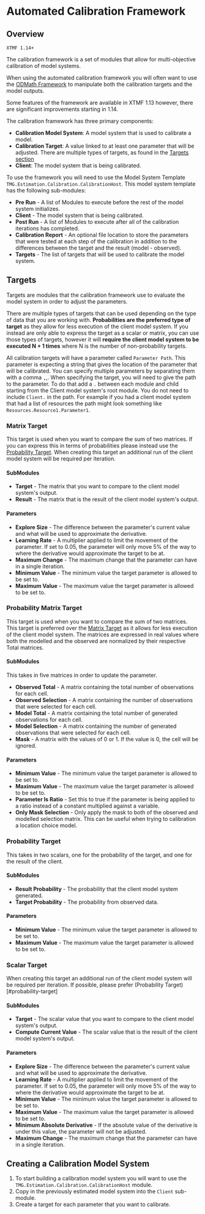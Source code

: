 # Automated Calibration Framework

## Overview

`XTMF 1.14+`

The calibration framework is a set of modules that allow for multi-objective
calibration of model systems.

When using the automated calibration framework you will often want to use the [ODMath Framework](od_math/od_math.md)
to manipulate both the calibration targets and the model outputs.

Some features of the framework are available in XTMF 1.13 however, there are significant improvements starting in 1.14.

The calibration framework has three primary components:

- **Calibration Model System**: A model system that is used to calibrate a model.
- **Calibration Target**: A value linked to at least one parameter that will be adjusted. There are multiple types of targets, as found in the [Targets section](#targets)
- **Client**: The model system that is being calibrated.

To use the framework you will need to use the Model System Template `TMG.Estimation.Calibration.CalibrationHost`. This model system template has the following sub-modules:

* **Pre Run** - A list of Modules to execute before the rest of the model system initializes.
* **Client** - The model system that is being calibrated.
* **Post Run** - A list of Modules to execute after all of the calibration iterations has completed.
* **Calibration Report** - An optional file location to store the parameters that were tested at each step of the calibration in addition to the differences
        between the target and the result (model - observed).
* **Targets** - The list of targets that will be used to calibrate the model system.


## Targets

Targets are modules that the calibration framework use to evaluate the model system in order to adjust
the parameters.

There are multiple types of targets that can be used depending on the type of data that you are working with.
**Probabilities are the preferred type of target** as they allow for less execution of the client model system.
If you instead are only able to express the target as a scalar or matrix, you can use those types of targets,
however it will **require the client model system to be executed N + 1 times** where N is the number of non-probability
targets.

All calibration targets will have a parameter called `Parameter Path`.  This parameter is expecting a string that gives the location
of the parameter that will be calibrated. You can specify multiple parameters by separating them with a comma `,`,.
When specifying the target, you will need to give the path to the parameter.  To do that add a `.` between
each module and child starting from the Client model system's root module.  You do not need to include `Client.` in the path.
For example if you had a client model system that had a list of resources the path might look something like
`Resources.Resource1.Parameter1`.

### Matrix Target

This target is used when you want to compare the sum of two matrices.  If you can express this in terms of probabilities
please instead use the [Probability Target](#probability-matrix-target). When creating this target an additional run of the client model system will be required
per iteration.

#### SubModules

* **Target** - The matrix that you want to compare to the client model system's output.
* **Result** - The matrix that is the result of the client model system's output.

#### Parameters

* **Explore Size** - The difference between the parameter's current value and what will be used to approximate the derivative.
* **Learning Rate** - A multiplier applied to limit the movement of the parameter.  If set to 0.05, the parameter will only move 5% of the way to where the derivative would approximate the target to be at.
* **Maximum Change** - The maximum change that the parameter can have in a single iteration.
* **Minimum Value** - The minimum value the target parameter is allowed to be set to.
* **Maximum Value** - The maximum value the target parameter is allowed to be set to.


### Probability Matrix Target

This target is used when you want to compare the sum of two matrices.
This target is preferred over the [Matrix Target](#matrix-target) as it allows for
less execution of the client model system.  The matrices are expressed in real values
where both the modelled and the observed are normalized by their respective Total matrices.

#### SubModules

This takes in five matrices in order to update the parameter.
* **Observed Total** - A matrix containing the total number of observations for each cell.
* **Observed Selection** - A matrix containing the number of observations that were selected for each cell. 
* **Model Total** - A matrix containing the total number of generated observations for each cell.
* **Model Selection** - A matrix containing the number of generated observations that were selected for each cell.
* **Mask** -  A matrix with the values of 0 or 1.  If the value is 0, the cell will be ignored.

#### Parameters

* **Minimum Value** - The minimum value the target parameter is allowed to be set to.
* **Maximum Value** - The maximum value the target parameter is allowed to be set to.
* **Parameter Is Ratio** - Set this to true if the parameter is being applied to a ratio instead of
    a constant multiplied against a variable.
* **Only Mask Selection** - Only apply the mask to both of the observed and modelled selection matrix. This can be useful
    when trying to calibration a location choice model.

### Probability Target

This takes in two scalars, one for the probability of the target, and one for the result of the client.

#### SubModules

* **Result Probability** - The probability that the client model system generated.
* **Target Probability** - The probability from observed data.


#### Parameters

* **Minimum Value** - The minimum value the target parameter is allowed to be set to.
* **Maximum Value** - The maximum value the target parameter is allowed to be set to.


### Scalar Target

When creating this target an additional run of the client model system will be required
per iteration.  If possible, please prefer (Probability Target)[#probability-target]

#### SubModules

* **Target** - The scalar value that you want to compare to the client model system's output.
* **Compute Current Value** - The scalar value that is the result of the client model system's output.

#### Parameters

* **Explore Size** - The difference between the parameter's current value and what will be used to approximate the derivative.
* **Learning Rate** - A multiplier applied to limit the movement of the parameter.  If set to 0.05, the parameter will only move 5% of the way to where the derivative would approximate the target to be at.
* **Minimum Value** - The minimum value the target parameter is allowed to be set to.
* **Maximum Value** - The maximum value the target parameter is allowed to be set to.
* **Minimum Absolute Derivative** - If the absolute value of the derivative is under this value, the parameter will not be adjusted.
* **Maximum Change** - The maximum change that the parameter can have in a single iteration.


## Creating a Calibration Model System

1. To start building a calibration model system
you will want to use the `TMG.Estimation.Calibration.CalibrationHost` module.
1. Copy in the previously estimated model system into the `Client` sub-module.
1. Create a target for each parameter that you want to calibrate.



